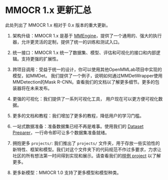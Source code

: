 # MMOCR 1.x 更新汇总

此处列出了 MMOCR 1.x 相对于 0.x 版本的重大更新。

1. 架构升级：MMOCR 1.x 是基于 [MMEngine](https://github.com/open-mmlab/mmengine)，提供了一个通用的、强大的执行器，允许更灵活的定制，提供了统一的训练和测试入口。

2. 统一接口：MMOCR 1.x 统一了数据集、模型、评估和可视化的接口和内部逻辑。支持更强的扩展性。

3. 跨项目调用：受益于统一的设计，你可以使用其他OpenMMLab项目中实现的模型，如MMDet。 我们提供了一个例子，说明如何通过MMDetWrapper使用MMDetection的Mask R-CNN。查看我们的文档以了解更多细节。更多的包装器将在未来发布。

4. 更强的可视化：我们提供了一系列可视化工具， 用户现在可以更方便可视化数据。

5. 更多的文档和教程：我们增加了更多的教程，降低用户的学习门槛。

6. 一站式数据准备：准备数据集已经不再是难事。使用我们的 [Dataset Preparer](https://mmocr.readthedocs.io/zh_CN/dev-1.x/user_guides/data_prepare/dataset_preparer.html)，一行命令即可让多个数据集准备就绪。

7. 拥抱更多 `projects/`: 我们推出了 `projects/` 文件夹，用于存放一些实验性的新特性、框架和模型。我们对这个文件夹下的代码规范不作过多要求，力求让社区的所有想法第一时间得到实现和展示。请查看我们的[样例 project](https://github.com/open-mmlab/mmocr/blob/dev-1.x/projects/example_project/) 以了解更多。

8. 更多新模型：MMOCR 1.0 支持了更多模型和模型种类。
